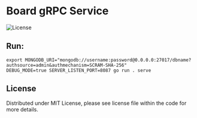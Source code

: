 # Board gRPC Service

![License](https://img.shields.io/dub/l/vibe-d.svg)

## Run:

```shell
export MONGODB_URI="mongodb://username:password@0.0.0.0:27017/dbname?authsource=admin&authmechanism=SCRAM-SHA-256"
DEBUG_MODE=true SERVER_LISTEN_PORT=8087 go run . serve
```

## License

Distributed under MIT License, please see license file within the code for more details.
